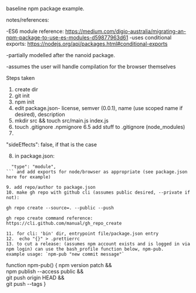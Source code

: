 baseline npm package example.



notes/references:

-ES6 module reference: https://medium.com/digio-australia/migrating-an-npm-package-to-use-es-modules-d59877963d61
-uses conditional exports: https://nodejs.org/api/packages.html#conditional-exports

-partially modelled after the nanoid package.

-assumes the user will handle compilation for the browser themselves

Steps taken
1. create dir
2. git init
3. npm init
4. edit package.json- license, semver (0.0.1), name (use scoped name if desired), description
5. mkdir src && touch src/main.js index.js
6. touch .gitignore .npmignore
6.5 add stuff to .gitignore (node_modules)
7.  

  "sideEffects": false, if that is the case

8. in package.json:
```
  "type": "module",
``` and add exports for node/browser as appropriate (see package.json here for example)

9. add repo/author to package.json 
10. make gh repo with github cli (assumes public desired, --private if not):

gh repo create --source=. --public --push 

gh repo create command reference: https://cli.github.com/manual/gh_repo_create

11. for cli: 'bin' dir, entrypoint file/package.json entry
12.  echo "{}" > .prettierrc
13. to cut a release: (assumes npm account exists and is logged in via npm login) can use the bash_profile function below, npm-pub. 
example usage: `npm-pub "new commit message"`
```
function npm-pub() {
    npm version patch && \
    npm publish --access public && \
    git push origin HEAD && \
    git push --tags
}
```
